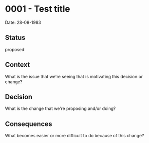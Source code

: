 # 0001 - Test title
Date: 28-08-1983
## Status
proposed
## Context
What is the issue that we're seeing that is motivating this decision or change?
## Decision
What is the change that we're proposing and/or doing?
## Consequences
What becomes easier or more difficult to do because of this change?